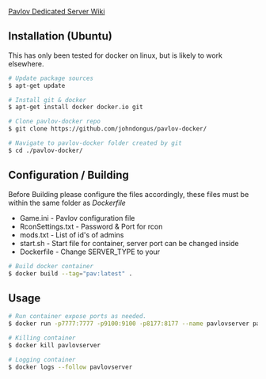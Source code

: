 [Pavlov Dedicated Server Wiki](http://wiki.pavlov-vr.com/index.php?title=Dedicated_server)

## Installation (Ubuntu)
This has only been tested for docker on linux, but is likely to work elsewhere.
```bash
# Update package sources
$ apt-get update

# Install git & docker
$ apt-get install docker docker.io git

# Clone pavlov-docker repo
$ git clone https://github.com/johndongus/pavlov-docker/

# Navigate to pavlov-docker folder created by git
$ cd ./pavlov-docker/
```


## Configuration / Building
Before Building please configure the files accordingly, these files must be within the same folder as *Dockerfile*
* Game.ini - Pavlov configuration file
* RconSettings.txt - Password & Port for rcon
* mods.txt - List of id's of admins
* start.sh - Start file for container, server port can be changed inside
* Dockerfile - Change SERVER_TYPE to your 

```bash
# Build docker container
$ docker build --tag="pav:latest" .
```


## Usage

```bash
# Run container expose ports as needed.
$ docker run -p7777:7777 -p9100:9100 -p8177:8177 --name pavlovserver pav

# Killing container
$ docker kill pavlovserver

# Logging container
$ docker logs --follow pavlovserver
```
